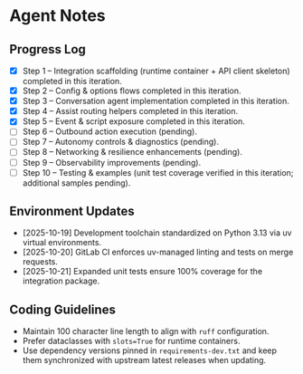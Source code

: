 # Agent Notes

## Progress Log
- [x] Step 1 – Integration scaffolding (runtime container + API client skeleton) completed in this iteration.
- [x] Step 2 – Config & options flows completed in this iteration.
- [x] Step 3 – Conversation agent implementation completed in this iteration.
- [x] Step 4 – Assist routing helpers completed in this iteration.
- [x] Step 5 – Event & script exposure completed in this iteration.
- [ ] Step 6 – Outbound action execution (pending).
- [ ] Step 7 – Autonomy controls & diagnostics (pending).
- [ ] Step 8 – Networking & resilience enhancements (pending).
- [ ] Step 9 – Observability improvements (pending).
- [ ] Step 10 – Testing & examples (unit test coverage verified in this iteration; additional samples pending).

## Environment Updates
- [2025-10-19] Development toolchain standardized on Python 3.13 via uv virtual environments.
- [2025-10-20] GitLab CI enforces uv-managed linting and tests on merge requests.
- [2025-10-21] Expanded unit tests ensure 100% coverage for the integration package.

## Coding Guidelines
- Maintain 100 character line length to align with `ruff` configuration.
- Prefer dataclasses with `slots=True` for runtime containers.
- Use dependency versions pinned in `requirements-dev.txt` and keep them synchronized with upstream latest releases when updating.
